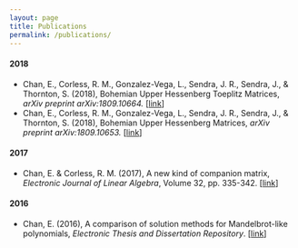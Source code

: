 ```yaml
---
layout: page
title: Publications
permalink: /publications/
---
```


#### 2018
- Chan, E., Corless, R. M., Gonzalez-Vega, L., Sendra, J. R., Sendra, J., & Thornton, S. (2018), Bohemian Upper Hessenberg Toeplitz Matrices, <i>arXiv preprint arXiv:1809.10664.</i> [<a href="https://arxiv.org/abs/1809.10664" target="_blank">link</a>]
- Chan, E., Corless, R. M., Gonzalez-Vega, L., Sendra, J. R., Sendra, J., & Thornton, S. (2018), Bohemian Upper Hessenberg Matrices, <i>arXiv preprint arXiv:1809.10653.</i> [<a href="https://arxiv.org/abs/1809.10653" target="_blank">link</a>]

#### 2017
- Chan, E. & Corless, R. M. (2017), A new kind of companion matrix, <i>Electronic Journal of Linear Algebra</i>, Volume 32, pp. 335-342. [<a href="http://repository.uwyo.edu/ela/vol32/iss/25/" target="_blank">link</a>]

#### 2016
- Chan, E. (2016), A comparison of solution methods for Mandelbrot-like polynomials, <i>Electronic Thesis and Dissertation Repository</i>. [<a href="http://ir.lib.uwo.ca/etd/4028/" target="_blank">link</a>]
